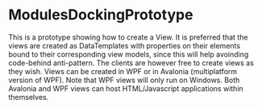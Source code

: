 <!-- Morgan Stanley makes this available to you under the Apache License, Version 2.0 (the "License"). You may obtain a copy of the License at http://www.apache.org/licenses/LICENSE-2.0. See the NOTICE file distributed with this work for additional information regarding copyright ownership. Unless required by applicable law or agreed to in writing, software distributed under the License is distributed on an "AS IS" BASIS, WITHOUT WARRANTIES OR CONDITIONS OF ANY KIND, either express or implied. See the License for the specific language governing permissions and limitations under the License. -->

ModulesDockingPrototype
================

This is a prototype showing how to create a View. It is preferred that the views are created as DataTemplates with properties on their elements bound to their corresponding view models, since this will help avoinding code-behind anti-pattern. The clients are however free to create views as they wish.
Views can be created in WPF or in Avalonia (multiplatform version of WPF). Note that WPF views will only run on Windows.
Both Avalonia and WPF views can host HTML/Javascript applications within themselves. 

